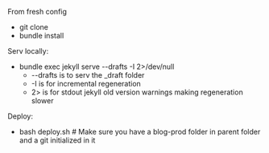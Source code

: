 From fresh config

 - git clone
 - bundle install

Serv locally:
 - bundle exec jekyll serve --drafts -I 2>/dev/null  
   - --drafts is to serv the _draft folder
   - -I is for incremental regeneration
   - 2> is for stdout jekyll old version warnings making regeneration slower

Deploy:
 - bash deploy.sh  # Make sure you have a blog-prod folder in parent folder and a git initialized in it
